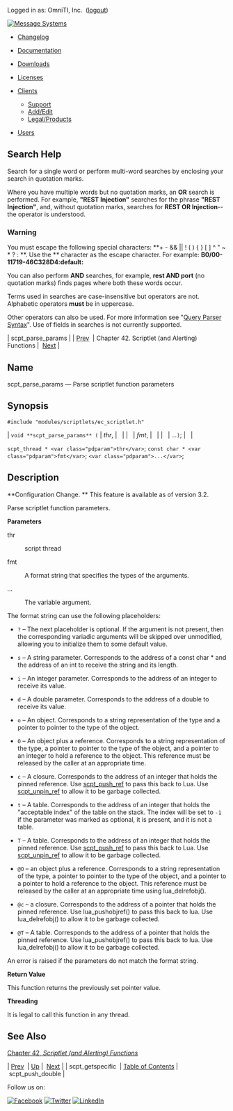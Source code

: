 Logged in as: OmniTI, Inc.  ([logout](https://support.messagesystems.com/logout.php))

[![Message Systems](https://support.messagesystems.com/images/ms-white205.png)](https://support.messagesystems.com/start.php) 

*   [Changelog](https://support.messagesystems.com/start.php?show=changelog)
*   [Documentation](https://support.messagesystems.com/docs/)
*   [Downloads](https://support.messagesystems.com/start.php)

*   [Licenses](https://support.messagesystems.com/license_summary.php)
*   <a href="">Clients</a>
    *   [Support](https://support.messagesystems.com/cs.php)
    *   [Add/Edit](https://support.messagesystems.com/edit_client.php)
    *   [Legal/Products](https://support.messagesystems.com/edit_products.php)
*   [Users](https://support.messagesystems.com/edit_customer.php)

## Search Help

Search for a single word or perform multi-word searches by enclosing your search in quotation marks.

Where you have multiple words but no quotation marks, an **OR** search is performed. For example, **"REST Injection"** searches for the phrase **"REST Injection"**, and, without quotation marks, searches for **REST OR Injection**--the operator is understood.

### Warning

You must escape the following special characters: **+ - && || ! ( ) { } [ ] ^ " ~ * ? : \**. Use the **\** character as the escape character. For example: **B0/00-11719-46C328D4\:default\:**

You can also perform **AND** searches, for example, **rest AND port** (no quotation marks) finds pages where both these words occur.

Terms used in searches are case-insensitive but operators are not. Alphabetic operators **must** be in uppercase.

Other operators can also be used. For more information see "[Query Parser Syntax](https://lucene.apache.org/core/old_versioned_docs/versions/3_0_0/queryparsersyntax.html)". Use of fields in searches is not currently supported.

| scpt_parse_params |
| [Prev](apis.scpt_getspecific.php)  | Chapter 42. Scriptlet (and Alerting) Functions |  [Next](apis.scpt_push_double.php) |

<a name="apis.scpt_parse_params"></a>
## Name

scpt_parse_params — Parse scriptlet function parameters

## Synopsis

`#include "modules/scriptlets/ec_scriptlet.h"`

| `void **scpt_parse_params** (` | <var class="pdparam">thr</var>, |   |
|   | <var class="pdparam">fmt</var>, |   |
|   | <var class="pdparam">...</var>`)`; |   |

`scpt_thread * <var class="pdparam">thr</var>`;
`const char * <var class="pdparam">fmt</var>`;
`<var class="pdparam">...</var>`;<a name="idp31691152"></a>
## Description

**Configuration Change. ** This feature is available as of version 3.2.

Parse scriptlet function parameters.

**Parameters**

<dl class="variablelist">

<dt>thr</dt>

<dd>

script thread

</dd>

<dt>fmt</dt>

<dd>

A format string that specifies the types of the arguments.

</dd>

<dt>...</dt>

<dd>

The variable argument.

</dd>

</dl>

The format string can use the following placeholders:

*   `?` – The next placeholder is optional. If the argument is not present, then the corresponding variadic arguments will be skipped over unmodified, allowing you to initialize them to some default value.

*   `s` – A string parameter. Corresponds to the address of a const char * and the address of an int to receive the string and its length.

*   `i` – An integer parameter. Corresponds to the address of an integer to receive its value.

*   `d` – A double parameter. Corresponds to the address of a double to receive its value.

*   `o` – An object. Corresponds to a string representation of the type and a pointer to pointer to the type of the object.

*   `O` – An object plus a reference. Corresponds to a string representation of the type, a pointer to pointer to the type of the object, and a pointer to an integer to hold a reference to the object. This reference must be released by the caller at an appropriate time.

*   `c` – A closure. Corresponds to the address of an integer that holds the pinned reference. Use [scpt_push_ref](apis.scpt_push_ref.php "scpt_push_ref") to pass this back to Lua. Use [scpt_unpin_ref](apis.scpt_unpin_ref.php "scpt_unpin_ref") to allow it to be garbage collected.

*   `t` – A table. Corresponds to the address of an integer that holds the "acceptable index" of the table on the stack. The index will be set to `-1` if the parameter was marked as optional, it is present, and it is not a table.

*   `T` – A table. Corresponds to the address of an integer that holds the pinned reference. Use [scpt_push_ref](apis.scpt_push_ref.php "scpt_push_ref") to pass this back to Lua. Use [scpt_unpin_ref](apis.scpt_unpin_ref.php "scpt_unpin_ref") to allow it to be garbage collected.

*   `@O` – an object plus a reference. Corresponds to a string representation of the type, a pointer to pointer to the type of the object, and a pointer to a pointer to hold a reference to the object. This reference must be released by the caller at an appropriate time using lua_delrefobj().

*   `@c` – a closure. Corresponds to the address of a pointer that holds the pinned reference. Use lua_pushobjref() to pass this back to lua. Use lua_delrefobj() to allow it to be garbage collected.

*   `@T` – A table. Corresponds to the address of a pointer that holds the pinned reference. Use lua_pushobjref() to pass this back to lua. Use lua_delrefobj() to allow it to be garbage collected.

An error is raised if the parameters do not match the format string.

**Return Value**

This function returns the previously set pointer value.

**Threading**

It is legal to call this function in any thread.

<a name="idp31725520"></a>
## See Also

[Chapter 42, *Scriptlet (and Alerting) Functions*](script.php "Chapter 42. Scriptlet (and Alerting) Functions") 

| [Prev](apis.scpt_getspecific.php)  | [Up](script.php) |  [Next](apis.scpt_push_double.php) |
| scpt_getspecific  | [Table of Contents](index.php) |  scpt_push_double |

Follow us on:

[![Facebook](https://support.messagesystems.com/images/icon-facebook.png)](http://www.facebook.com/messagesystems) [![Twitter](https://support.messagesystems.com/images/icon-twitter.png)](http://twitter.com/#!/MessageSystems) [![LinkedIn](https://support.messagesystems.com/images/icon-linkedin.png)](http://www.linkedin.com/company/message-systems)